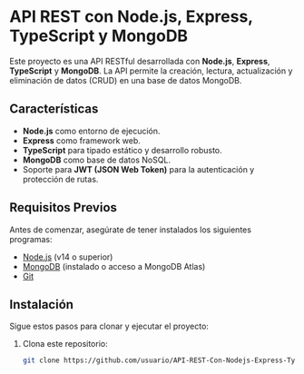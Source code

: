 # API REST con Node.js, Express, TypeScript y MongoDB

Este proyecto es una API RESTful desarrollada con **Node.js**, **Express**, **TypeScript** y **MongoDB**. La API permite la creación, lectura, actualización y eliminación de datos (CRUD) en una base de datos MongoDB.

## Características

- **Node.js** como entorno de ejecución.
- **Express** como framework web.
- **TypeScript** para tipado estático y desarrollo robusto.
- **MongoDB** como base de datos NoSQL.
- Soporte para **JWT (JSON Web Token)** para la autenticación y protección de rutas.

## Requisitos Previos

Antes de comenzar, asegúrate de tener instalados los siguientes programas:

- [Node.js](https://nodejs.org/en/) (v14 o superior)
- [MongoDB](https://www.mongodb.com/) (instalado o acceso a MongoDB Atlas)
- [Git](https://git-scm.com/)

## Instalación

Sigue estos pasos para clonar y ejecutar el proyecto:

1. Clona este repositorio:
   ```bash
   git clone https://github.com/usuario/API-REST-Con-Nodejs-Express-TypeScript-MongoDB.git
